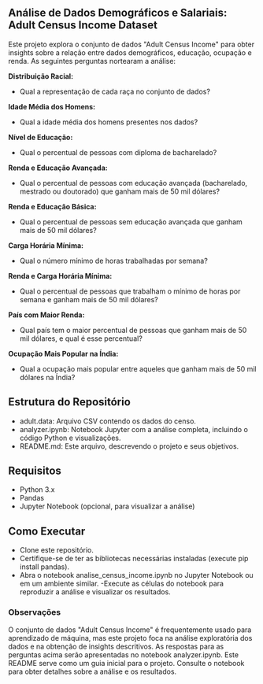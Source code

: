 ## Análise de Dados Demográficos e Salariais: Adult Census Income Dataset
Este projeto explora o conjunto de dados "Adult Census Income" para obter insights sobre a relação entre dados demográficos, educação, ocupação e renda. As seguintes perguntas nortearam a análise:

**Distribuição Racial:** 
- Qual a representação de cada raça no conjunto de dados?

**Idade Média dos Homens:** 
- Qual a idade média dos homens presentes nos dados?

**Nível de Educação:** 
- Qual o percentual de pessoas com diploma de bacharelado?

**Renda e Educação Avançada:** 
- Qual o percentual de pessoas com educação avançada (bacharelado, mestrado ou doutorado) que ganham mais de 50 mil dólares?

**Renda e Educação Básica:** 
- Qual o percentual de pessoas sem educação avançada que ganham mais de 50 mil dólares?

**Carga Horária Mínima:** 
- Qual o número mínimo de horas trabalhadas por semana?

**Renda e Carga Horária Mínima:** 
- Qual o percentual de pessoas que trabalham o mínimo de horas por semana e ganham mais de 50 mil dólares?

**País com Maior Renda:** 
- Qual país tem o maior percentual de pessoas que ganham mais de 50 mil dólares, e qual é esse percentual?

**Ocupação Mais Popular na Índia:** 
- Qual a ocupação mais popular entre aqueles que ganham mais de 50 mil dólares na Índia?

## Estrutura do Repositório
- adult.data: Arquivo CSV contendo os dados do censo.
- analyzer.ipynb: Notebook Jupyter com a análise completa, incluindo o código Python e visualizações.
- README.md: Este arquivo, descrevendo o projeto e seus objetivos.

## Requisitos
- Python 3.x
- Pandas
- Jupyter Notebook (opcional, para visualizar a análise)

## Como Executar
- Clone este repositório.
- Certifique-se de ter as bibliotecas necessárias instaladas (execute pip install pandas).
- Abra o notebook analise_census_income.ipynb no Jupyter Notebook ou em um ambiente similar.
-Execute as células do notebook para reproduzir a análise e visualizar os resultados.

### Observações
O conjunto de dados "Adult Census Income" é frequentemente usado para aprendizado de máquina, mas este projeto foca na análise exploratória dos dados e na obtenção de insights descritivos.
As respostas para as perguntas acima serão apresentadas no notebook analyzer.ipynb.
Este README serve como um guia inicial para o projeto. Consulte o notebook para obter detalhes sobre a análise e os resultados.
